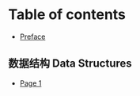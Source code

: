 # Table of contents

* [Preface](README.md)

## 数据结构 Data Structures

* [Page 1](数据结构-data-structures/page-1.md)
